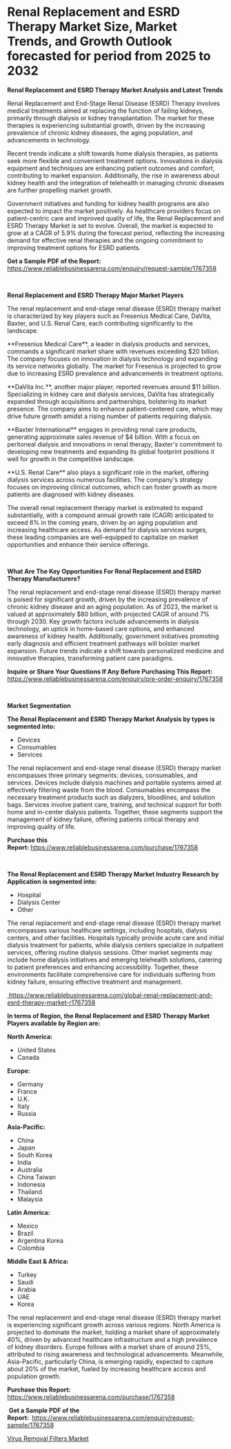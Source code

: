 <p><h1>Renal Replacement and ESRD Therapy Market Size, Market Trends, and Growth Outlook forecasted for period from 2025 to 2032</h1></p><p><strong>Renal Replacement and ESRD Therapy Market Analysis and Latest Trends</strong></p>
<p><p>Renal Replacement and End-Stage Renal Disease (ESRD) Therapy involves medical treatments aimed at replacing the function of failing kidneys, primarily through dialysis or kidney transplantation. The market for these therapies is experiencing substantial growth, driven by the increasing prevalence of chronic kidney diseases, the aging population, and advancements in technology.</p><p>Recent trends indicate a shift towards home dialysis therapies, as patients seek more flexible and convenient treatment options. Innovations in dialysis equipment and techniques are enhancing patient outcomes and comfort, contributing to market expansion. Additionally, the rise in awareness about kidney health and the integration of telehealth in managing chronic diseases are further propelling market growth.</p><p>Government initiatives and funding for kidney health programs are also expected to impact the market positively. As healthcare providers focus on patient-centric care and improved quality of life, the Renal Replacement and ESRD Therapy Market is set to evolve. Overall, the market is expected to grow at a CAGR of 5.9% during the forecast period, reflecting the increasing demand for effective renal therapies and the ongoing commitment to improving treatment options for ESRD patients.</p></p>
<p><strong>Get a Sample PDF of the Report:&nbsp;</strong> <a href="https://www.reliablebusinessarena.com/enquiry/request-sample/1767358?utm_campaign=2185&utm_medium=2&utm_source=Github&utm_content=ia&utm_term=05032025&utm_id=renal-replacement-and-esrd-therapy">https://www.reliablebusinessarena.com/enquiry/request-sample/1767358</a></p>
<p>&nbsp;</p>
<p><strong>Renal Replacement and ESRD Therapy Major Market Players</strong></p>
<p><p>The renal replacement and end-stage renal disease (ESRD) therapy market is characterized by key players such as Fresenius Medical Care, DaVita, Baxter, and U.S. Renal Care, each contributing significantly to the landscape.</p><p>**Fresenius Medical Care**, a leader in dialysis products and services, commands a significant market share with revenues exceeding $20 billion. The company focuses on innovation in dialysis technology and expanding its service networks globally. The market for Fresenius is projected to grow due to increasing ESRD prevalence and advancements in treatment options.</p><p>**DaVita Inc.**, another major player, reported revenues around $11 billion. Specializing in kidney care and dialysis services, DaVita has strategically expanded through acquisitions and partnerships, bolstering its market presence. The company aims to enhance patient-centered care, which may drive future growth amidst a rising number of patients requiring dialysis.</p><p>**Baxter International** engages in providing renal care products, generating approximate sales revenue of $4 billion. With a focus on peritoneal dialysis and innovations in renal therapy, Baxter's commitment to developing new treatments and expanding its global footprint positions it well for growth in the competitive landscape.</p><p>**U.S. Renal Care** also plays a significant role in the market, offering dialysis services across numerous facilities. The company's strategy focuses on improving clinical outcomes, which can foster growth as more patients are diagnosed with kidney diseases.</p><p>The overall renal replacement therapy market is estimated to expand substantially, with a compound annual growth rate (CAGR) anticipated to exceed 6% in the coming years, driven by an aging population and increasing healthcare access. As demand for dialysis services surges, these leading companies are well-equipped to capitalize on market opportunities and enhance their service offerings.</p></p>
<p>&nbsp;</p>
<p><strong>What Are The Key Opportunities For Renal Replacement and ESRD Therapy Manufacturers?</strong></p>
<p><p>The renal replacement and end-stage renal disease (ESRD) therapy market is poised for significant growth, driven by the increasing prevalence of chronic kidney disease and an aging population. As of 2023, the market is valued at approximately $80 billion, with projected CAGR of around 7% through 2030. Key growth factors include advancements in dialysis technology, an uptick in home-based care options, and enhanced awareness of kidney health. Additionally, government initiatives promoting early diagnosis and efficient treatment pathways will bolster market expansion. Future trends indicate a shift towards personalized medicine and innovative therapies, transforming patient care paradigms.</p></p>
<p><strong>Inquire or Share Your Questions If Any Before Purchasing This Report:</strong> <a href="https://www.reliablebusinessarena.com/enquiry/pre-order-enquiry/1767358?utm_campaign=2185&utm_medium=2&utm_source=Github&utm_content=ia&utm_term=05032025&utm_id=renal-replacement-and-esrd-therapy">https://www.reliablebusinessarena.com/enquiry/pre-order-enquiry/1767358</a></p>
<p>&nbsp;</p>
<p><strong>Market Segmentation</strong></p>
<p><strong>The Renal Replacement and ESRD Therapy Market Analysis by types is segmented into:</strong></p>
<p><ul><li>Devices</li><li>Consumables</li><li>Services</li></ul></p>
<p><p>The renal replacement and end-stage renal disease (ESRD) therapy market encompasses three primary segments: devices, consumables, and services. Devices include dialysis machines and portable systems aimed at effectively filtering waste from the blood. Consumables encompass the necessary treatment products such as dialyzers, bloodlines, and solution bags. Services involve patient care, training, and technical support for both home and in-center dialysis patients. Together, these segments support the management of kidney failure, offering patients critical therapy and improving quality of life.</p></p>
<p><strong>Purchase this Report:&nbsp;</strong><a href="https://www.reliablebusinessarena.com/purchase/1767358?utm_campaign=2185&utm_medium=2&utm_source=Github&utm_content=ia&utm_term=05032025&utm_id=renal-replacement-and-esrd-therapy">https://www.reliablebusinessarena.com/purchase/1767358</a></p>
<p>&nbsp;</p>
<p><strong>The Renal Replacement and ESRD Therapy Market Industry Research by Application is segmented into:</strong></p>
<p><ul><li>Hospital</li><li>Dialysis Center</li><li>Other</li></ul></p>
<p><p>The renal replacement and end-stage renal disease (ESRD) therapy market encompasses various healthcare settings, including hospitals, dialysis centers, and other facilities. Hospitals typically provide acute care and initial dialysis treatment for patients, while dialysis centers specialize in outpatient services, offering routine dialysis sessions. Other market segments may include home dialysis initiatives and emerging telehealth solutions, catering to patient preferences and enhancing accessibility. Together, these environments facilitate comprehensive care for individuals suffering from kidney failure, ensuring effective treatment and management.</p></p>
<p><a href="https://www.reliablebusinessarena.com/global-renal-replacement-and-esrd-therapy-market-r1767358?utm_campaign=2185&utm_medium=2&utm_source=Github&utm_content=ia&utm_term=05032025&utm_id=renal-replacement-and-esrd-therapy">&nbsp;https://www.reliablebusinessarena.com/global-renal-replacement-and-esrd-therapy-market-r1767358</a></p>
<p><strong>In terms of Region, the Renal Replacement and ESRD Therapy Market Players available by Region are:</strong></p>
<p>
    <p> <strong> North America: </strong>
        <ul>
            <li>United States</li>
            <li>Canada</li>
        </ul>
        </p> 
    <p> <strong> Europe: </strong>
        <ul>
            <li>Germany</li>
            <li>France</li>
            <li>U.K.</li>
            <li>Italy</li>
            <li>Russia</li>
        </ul>
        </p> 
    <p> <strong> Asia-Pacific: </strong>
        <ul>
            <li>China</li>
            <li>Japan</li>
            <li>South Korea</li>
            <li>India</li>
            <li>Australia</li>
            <li>China Taiwan</li>
            <li>Indonesia</li>
            <li>Thailand</li>
            <li>Malaysia</li>
        </ul>
        </p> 
    <p> <strong> Latin America: </strong>
        <ul>
            <li>Mexico</li>
            <li>Brazil</li>
            <li>Argentina Korea</li>
            <li>Colombia</li>
        </ul>
        </p> 
    <p> <strong> Middle East & Africa: </strong>
        <ul>
            <li>Turkey</li>
            <li>Saudi</li>
            <li>Arabia</li>
            <li>UAE</li>
            <li>Korea</li>
        </ul>
    </p>
    </p>
<p><p>The renal replacement and end-stage renal disease (ESRD) therapy market is experiencing significant growth across various regions. North America is projected to dominate the market, holding a market share of approximately 40%, driven by advanced healthcare infrastructure and a high prevalence of kidney disorders. Europe follows with a market share of around 25%, attributed to rising awareness and technological advancements. Meanwhile, Asia-Pacific, particularly China, is emerging rapidly, expected to capture about 20% of the market, fueled by increasing healthcare access and population growth.</p></p>
<p><strong>Purchase this Report: </strong><a href="https://www.reliablebusinessarena.com/purchase/1767358?utm_campaign=2185&utm_medium=2&utm_source=Github&utm_content=ia&utm_term=05032025&utm_id=renal-replacement-and-esrd-therapy">https://www.reliablebusinessarena.com/purchase/1767358</a></p>
<p>&nbsp;<strong>Get a Sample PDF of the Report:&nbsp;&nbsp;</strong><a href="https://www.reliablebusinessarena.com/enquiry/request-sample/1767358?utm_campaign=2185&utm_medium=2&utm_source=Github&utm_content=ia&utm_term=05032025&utm_id=renal-replacement-and-esrd-therapy">https://www.reliablebusinessarena.com/enquiry/request-sample/1767358</a></p>
<p><strong></strong></p>
<p><p><a href="https://github.com/luckyshygirl/Market-Research-Report-List-7/blob/main/virus-removal-filters-market.md?utm_campaign=2185&utm_medium=2&utm_source=Github&utm_content=ia&utm_term=05032025&utm_id=renal-replacement-and-esrd-therapy">Virus Removal Filters Market</a></p></p>
